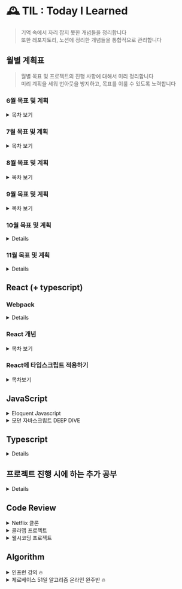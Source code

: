 # 🕰 TIL : Today I Learned

> 기억 속에서 자리 잡지 못한 개념들을 정리합니다 <br/>
> 또한 레포지토리, 노션에 정리한 개념들을 통합적으로 관리합니다

## 월별 계획표

> 월별 목표 및 프로젝트의 진행 사항에 대해서 미리 정리합니다 <br/>
> 미리 계획을 세워 번아웃을 방지하고, 목표를 이룰 수 있도록 노력합니다

### 6월 목표 및 계획

<details>
<summary>목차 보기</summary>

<p>React</p>

- [x] 타입스크립트 리덕스 사가 적용 로직 정리
- [x] 리액트 개념 TIL에 정리

<p>Netflix clone project</p>

- [x] netflix 클론 프로젝트 부족한 부분 정리하기
- [x] netflix 클론 프로젝트 타입스크립트 환경에서 리덕스 사가 적용하기
- [x] netflix 클론 프로젝트 배포하기 (netflify)

<p>colamap project</p>

- [x] colamap 프로젝트 커스텀 오버레이 구현 (더미 데이터를 통해 배열 형식으로 받아온 배열을 렌더링하기) > 마커 이미지로 표현
- [x] colamap 프로젝트 백엔드 서버와 연결
- [x] colamap 프로젝트 가게별 세부 페이지 구현
</details>

### 7월 목표 및 계획

<details>
<summary>목차 보기</summary>

### JavaScript

- [x] 모던 자바스크립트 Deep Dive 1회독 및 정리(개강 전 까지) [진행중]

### Algorithm

~~바닐라 JS를 사용하여 알고리즘 공부 시작 (개강 전 까지 1회독)~~

<b>자바스크립트 개념 및 프로젝트 배포를 위해 잠시 중단</b>

### colamap project

~~팀원간 피드백 및 1차 배포 (7월까지)~~

<b>작업 중이나 8월 중순까지 되어야 끝날 것 같음</b>

</details>

### 8월 목표 및 계획

<details>
<summary>목차 보기</summary>

### JavaScript

- [x] 모던 자바스크립트 Deep Dive 1회독 및 정리

### colamap project

- [x] 콜라맵 프로젝트 작업 마무리 및 배포 [배포는 하지 않게됨..]

### 빗썸 테크아카데미

~~지원 결과 08.09일 발표로 후에 계획 변동 예정~~

<details>
<summary>결과 보기</summary>

### 🔥합격

<img width="400" src="./images/1.PNG" alt="🔥합격"/>

<br/>

<p>빠르게 자바스크립트 1회독을 9월 중순까지 마치고 알고리즘을 병행하여 취업 준비를 하는 방향으로 설정 🥲 </p>

</details>

</details>

### 9월 목표 및 계획

<details>
<summary>목차 보기</summary>

### JavaScript

- [x] 모던 자바스크립트 Deep Dive 1회독 및 정리 (9월 둘째주 마무리)
- [x] velog 정리 추가

### Algorithm

- [x] 기존 알고리즘 강의 복습 및 재시작!

### wellseecoding

- [x] 새로운 프로젝트 팀 작업 중 10월 배포 예상 (마크업 단계에서 vercel로 선 배포 완료)

### 당근마켓 MVP 인턴십

<details>
<summary>결과보기</summary>

### 🔥합격

<img width="400" src="./images/2.jpg" alt="🔥합격"/>

<br/>
<br/>

내 나름대로는 질문에 답을 잘했다고 생각했지만, 멘토님의 질문에 대한 나의 대답에 경험적인 부분과 기술적인 부분이 모두 부족한 것으로 보인다.

더 많은 경험을 하는 것도 좋지만, 취준인 만큼 기존의 지식들도 잊지 않고 복습하는 방향으로 결정

자바스크립트 deep dive 1회독을 완료했으므로, 이를 바탕으로 velog 정리 및 알고리즘 공부 시작!

velog에 deep dive에 대한 정리와 알고리즘 강의 1회독이 완료되는 대로 복습 및 본격 취준 start 🔥

</details>

</details>

### 10월 목표 및 계획

<details>

<br/>

### 면접 스터디

- [x] 모던 자바스크립트 deep dive 정리본을 포함한 내용을 바탕으로 면접 스터디 준비 (HTML/CSS/JS/CS/React 관련 면접 예상 질문 정리하기 )
- [x] 바닐라 자바스크립트 관련 책(?) 또는 관련 강의 찾아볼 것

### Algorithm

~~기존 알고리즘 강의 10월 중으로 1회독 마무리~~

기본적으로 자료구조에 대한 이해 없이, 문제만 풀다보니 하루 이틀만 지나도 어떤 방식으로 접근하는 지 잊게 되는 것 같았다.

'삽입 정렬', '버블 정렬', '선택 정렬' 을 정말 왜 써야 하는지 이걸 왜 공부해야 하는 지 라는 생각이 자꾸 들어서 너무 하게 싫었다.

따라서 조금 더 근본적으로 자료구조에 대해서 공부하고 강제성을 부여하고자 제로베이스의 '51일 알고리즘'를 등록했다.

이걸로 알고리즘은 '끝' 이라고 할 수는 없겠지만, 모던 자바스크립트 deep dive처럼 자료구조에 대한 이해를 가지고 시작해야겠다는 마음이 들었다.

- [x] [제로베이스 51일 알고리즘 완주반](https://zero-base.co.kr/category_dev_camp/cat_challenge) 등록 (10/12일 시작)

### wellseecoding

- [x] wellseecoding 서비스 배포!

</details>

### 11월 목표 및 계획

<details>

<br/>

### Algorithm

'51일 알고리즘' 강의를 들은지 한달이라는 시간이 지났다. 커리큘럼의 처음에는 5일정도 수업을 하고 주말에는 이를 복기하는 식으로 진행되었는데,

근 3주는 7일 내내 수업과 문제풀이를 반복했다. 사실 누군가, 다른 학생들이 1년에 걸쳐 배우는 자료구조와 알고리즘 등의 과목을 51일만에 모두 습득하려는

마인드부터가 잘못된 것 일수도 있다. 모든 것은 내가 선택했기 때문이다. 전부 따라와서 100% 이해했다고 하면 거짓말이지만, 그래도 자료구조와 알고리즘에

전반적인 내용에 대해 1차적인 마무리가 되어가는 시점이다. 과제로 프로그래머스나 리트코드에서 문제가 자주 출제되어 조금씩 더 공부하고 있지만 아무래도

커리큘럼이 끝나는대로 복기식으로 추가 공부가 필요해 보인다. 재밌다고 하면 거짓말이지만 남들이 힘들게 얻는 지식을 쉽게 얻으면 안된다는 생각이 들었다.

### wellseecoding

웰시 코딩 또한 11월 14일부로 1차적인 마무리가 될 예정이다. 정말 탈이 많았다. 마음이 맞는 사람들과 끝까지 노력을 부어 결과물을 만들 수 있다는 것이

뜻깊은 프로젝트였다. 백엔드 개발자이신 일섭님도 마찬가지라고 하셨지만, 하다보면 이렇게 짜면 안 될 것 같은 코드들이 있으나, 일정에 맞추기 위해 덮어씌운

경향이 없지 않아 있다.

- 리듀서를 적용할 때 도저히 동작하지 않아 타입을 any로 줘버린 경우

- Next.js라는 프레임워크를 쓰지만 SEO를 위해 최적의 기능인 SSR로 구현하지 못했다.

어떻게 보면 타입스크립트를 지원하고 핫 리로딩, 페이지 기반의 라우팅 정도를 사용한 것 같다. 개인적인 생각으로 모든 어플리케이션 및 서비스가 SEO를 준수하여

동작할 필요는 없다고 생각한다. (우리 서비스의 경우에는 검색 엔진 최적화가 필요하지만,,,) Next.js를 쓰면서 로컬 스토리지와 같은 웹 API가 제공하는 기능을

쓰기 위해서는 그만큼 방어 코드들이 많이 필요했다. 이런 문제들을 효과적으로 핸들링하지 못하고 진행한 것 같다. 최근 검색어를 구현한다던지, 2차원 배열을 렌더링

한다던지, 알림을 구현하기 위해 우리가 설계한 3가지 상황에 맞춰 조건부 렌더링을 제공하는 경험은 정말 백엔드의 능력이 없었으면 불가능했던 것들이 많다.

좋은 사람과 함께 하면 효율도 재미도 배가 된다는 것을 느낀 것 같다.

### 향후 계획

앞으로는 어떻게 해야 할 지 잘 모르겠다.

① 온라인 스타트업 채용 박람회 ② 넥스터즈 ③ 카카오 브레인 ④ 원티드 총 4가지 경우의 수를 염두하고 지원서를 작성했다.

계속해서 알고리즘을 풀고 있고, 주변인들이 조금씩 취준 단계를 거치면서 나 또한 가볍지 않은 마음으로 취업이라는 문을 두드리고 있다.

너무 모든 수를 생각하는 것보다는 주어진 상황 환경에 맞춰 진행할 11월이 될 것이다.

</details>

## React (+ typescript)

### Webpack

<details>

[웹팩](https://github.com/junh0328/CAPATIN_WEBPACK)

</details>

### React 개념

<details>
<summary>목차 보기</summary>

- <a href="https://github.com/junh0328/TIL/tree/master/React#Chapter-1-%EB%A6%AC%EC%95%A1%ED%8A%B8-%EC%8B%9C%EC%9E%91">Chapter 1, 리액트 시작</a>
- <a href="https://github.com/junh0328/TIL/tree/master/React#Chapter-2-JSX">Chapter 2, JSX</a>
- <a href="https://github.com/junh0328/TIL/tree/master/React#Chapter-3-%EC%BB%B4%ED%8F%AC%EB%84%8C%ED%8A%B8">Chapter 3, 컴포넌트</a>
- <a href="https://github.com/junh0328/TIL/tree/master/React#Chapter4-Event-Handling">Chapter 4, Event Handling</a>
- <a href="https://github.com/junh0328/TIL/blob/master/React/readme.md#Chapter-5-ref-DOM%EC%97%90-%EC%9D%B4%EB%A6%84-%EB%8B%AC%EA%B8%B0">Chapter 5, ref DOM에 이름 달기</a>
- <a href="https://github.com/junh0328/TIL/blob/master/React/readme.md#Chapter-6-%EC%BB%B4%ED%8F%AC%EB%84%8C%ED%8A%B8-%EB%B0%98%EB%B3%B5">Chapter 6, 컴포넌트 반복</a>
- <a href="https://github.com/junh0328/TIL/blob/master/React/readme.md#Chapter-7-%EC%BB%B4%ED%8F%AC%EB%84%8C%ED%8A%B8%EC%9D%98-%EB%9D%BC%EC%9D%B4%ED%94%84%EC%82%AC%EC%9D%B4%ED%81%B4-%EB%A9%94%EC%84%9C%EB%93%9C">Chapter 7, 컴포넌트의 라이프사이클 메서드</a>
- <a href="https://github.com/junh0328/TIL/tree/master/React#Chapter-8-Hooks">Chapter 8, Hooks</a>
- <a href="https://github.com/junh0328/TIL/tree/master/React#Chapter-9-%EC%BB%B4%ED%8F%AC%EB%84%8C%ED%8A%B8-%EC%8A%A4%ED%83%80%EC%9D%BC%EB%A7%81">Chapter 9, 컴포넌트 스타일링</a>
- <a href="https://github.com/junh0328/TIL/tree/master/React#Chapter-13-%EB%A6%AC%EC%95%A1%ED%8A%B8-%EB%9D%BC%EC%9A%B0%ED%84%B0%EB%A1%9C-SPA-%EA%B0%9C%EB%B0%9C%ED%95%98%EA%B8%B0">Chapter 13, 리액트 라우터로 SPA 개발하기</a>
- <a href="https://github.com/junh0328/TIL/tree/master/React#Chapter-14-%EC%99%B8%EB%B6%80-API%EB%A5%BC-%EC%97%B0%EB%8F%99%ED%95%98%EC%97%AC-%EB%89%B4%EC%8A%A4-%EB%B7%B0%EC%96%B4-%EB%A7%8C%EB%93%A4%EA%B8%B0">Chapter 14, 외부 API를 연동하여 뉴스 뷰어 만들기</a>
- <a href="https://github.com/junh0328/TIL/tree/master/React#Chapter-16-%EB%A6%AC%EB%8D%95%EC%8A%A4-%EB%9D%BC%EC%9D%B4%EB%B8%8C%EB%9F%AC%EB%A6%AC-%EC%9D%B4%ED%95%B4%ED%95%98%EA%B8%B0">Chapter 16, 리덕스 라이브러리 이해하기</a>
- <a href="https://github.com/junh0328/TIL/tree/master/React#Chapter-17-%EB%A6%AC%EB%8D%95%EC%8A%A4%EB%A5%BC-%EC%82%AC%EC%9A%A9%ED%95%9C-%EB%A6%AC%EC%95%A1%ED%8A%B8-%EC%83%81%ED%83%9C-%EA%B4%80%EB%A6%AC-%EC%95%A0%ED%94%8C%EB%A6%AC%EC%BC%80%EC%9D%B4%EC%85%98">Chapter 17, 리덕스를 사용한 리액트 상태 관리 애플리케이션</a>
- <a href="https://github.com/junh0328/TIL/tree/master/React#Chapter-18-%EB%A6%AC%EB%8D%95%EC%8A%A4-%EB%AF%B8%EB%93%A4%EC%9B%A8%EC%96%B4%EB%A5%BC-%ED%86%B5%ED%95%9C-%EB%B9%84%EB%8F%99%EA%B8%B0-%EC%9E%91%EC%97%85-%EA%B4%80%EB%A6%AC">Chapter 18, 리덕스 미들웨어를 통한 비동기 작업 관리</a>
- <a href="https://github.com/junh0328/TIL/tree/master/React#Chapter-19-%EC%BD%94%EB%93%9C-%EC%8A%A4%ED%94%8C%EB%A6%AC%ED%8C%85">Chapter 19, 코드 스플리팅</a>
- <a href="https://github.com/junh0328/TIL/tree/master/React#Chapter-20-%EC%84%9C%EB%B2%84-%EC%82%AC%EC%9D%B4%EB%93%9C-%EB%A0%8C%EB%8D%94%EB%A7%81">Chpater 20, 서버 사이드 렌더링</a>

</details>

### React에 타입스크립트 적용하기

<details>
<summary>목차보기</summary>

- <a href="https://github.com/junh0328/learning_typescript/blob/master/ReactByTS/readme.md#-todolist">todolist에 타입스크립트 환경 적용하기</a>
- <a href="https://github.com/junh0328/learning_typescript/blob/master/ReactByTS/readme.md#-todo-redux">todolist에 타입스크립트 리덕스 적용하기</a>
- <a href="https://github.com/junh0328/learning_typescript/blob/master/ReactByTS/readme.md#-redux-thunk">타입스크립트 환경에서 thunk 미들웨어 사용하기</a>
- <a href="https://github.com/junh0328/learning_typescript/blob/master/ReactByTS/readme.md#-redux-saga">리덕스-사가 보일러플레이트 만들어보기</a>
- <a href="https://github.com/junh0328/learning_typescript/blob/master/ReactByTS/readme.md#-social-login">소셜 로그인 구현하기</a>

</details>

## JavaScript

<details>

<summary>Eloquent Javascript</summary>

- <a href="https://github.com/junh0328/upgrade_javascript/tree/master/BASIC#Chapter-1-%EC%9E%90%EB%B0%94%EC%8A%A4%ED%81%AC%EB%A6%BD%ED%8A%B8%EB%9E%80">Chapter 1, 자바스크립트란</a>
- <a href="https://github.com/junh0328/upgrade_javascript/tree/master/BASIC#Chapter-2-%ED%94%84%EB%A1%9C%EA%B7%B8%EB%9E%A8-%EA%B5%AC%EC%A1%B0">Chapter 2, 프로그램 구조</a>
- <a href="https://github.com/junh0328/upgrade_javascript/tree/master/BASIC#Chapter-3-%ED%95%A8%EC%88%98">Chapter 3, 함수</a>
- <a href="https://github.com/junh0328/upgrade_javascript/tree/master/BASIC#Chapter-4-%EA%B0%9D%EC%B2%B4%EC%99%80-%EB%B0%B0%EC%97%B4-%EC%9E%90%EB%A3%8C-%EA%B5%AC%EC%A1%B0">Chapter 4, 객체와 배열 자료 구조</a>
- <a href="https://github.com/junh0328/upgrade_javascript/tree/master/BASIC#Chapter-6-%EA%B0%9D%EC%B2%B4%EC%9D%98-%EC%9D%B4%EC%A4%91-%EC%83%9D%ED%99%9C">Chapter 6, 객체의 이중 생활</a>
- <a href="https://github.com/junh0328/upgrade_javascript/tree/master/BASIC#Chapter-8-%EB%B2%84%EA%B7%B8%EC%99%80-%EC%98%A4%EB%A5%98">Chapter 8, 버그와 오류</a>
- <a href="https://github.com/junh0328/upgrade_javascript/tree/master/BASIC#Chapter-10-%EB%AA%A8%EB%93%88">Chapter 10, 모듈</a>
- <a href="https://github.com/junh0328/upgrade_javascript/tree/master/BASIC#Chapter-11-%EB%B9%84%EB%8F%99%EA%B8%B0-%ED%94%84%EB%A1%9C%EA%B7%B8%EB%9E%98%EB%B0%8D">Chapter 11, 비동기 프로그래밍</a>
- <a href="https://github.com/junh0328/upgrade_javascript/tree/master/BASIC#Chapter-13-%EC%9E%90%EB%B0%94%EC%8A%A4%ED%81%AC%EB%A6%BD%ED%8A%B8%EC%99%80-%EB%B8%8C%EB%9D%BC%EC%9A%B0%EC%A0%80">Chapter 13, 자바스크립트와 브라우저</a>

</details>

<details>

<summary>모던 자바스크립트 DEEP DIVE</summary>

- <a href="https://github.com/junh0328/upgrade_javascript/tree/master/DEEPDIVE#1%EC%9E%A5-%ED%94%84%EB%A1%9C%EA%B7%B8%EB%9E%98%EB%B0%8D">프로그래밍</a>
- <a href="https://github.com/junh0328/upgrade_javascript/tree/master/DEEPDIVE#2%EC%9E%A5-%EC%9E%90%EB%B0%94%EC%8A%A4%ED%81%AC%EB%A6%BD%ED%8A%B8%EB%9E%80">자바스크립트란?</a>
- <a href="https://github.com/junh0328/upgrade_javascript/tree/master/DEEPDIVE#3%EC%9E%A5-%EC%9E%90%EB%B0%94%EC%8A%A4%ED%81%AC%EB%A6%BD%ED%8A%B8-%EA%B0%9C%EB%B0%9C-%ED%99%98%EA%B2%BD%EA%B3%BC-%EC%8B%A4%ED%96%89-%EB%B0%A9%EB%B2%95">자바스크립트 개발 환경과 실행 방법</a>
- <a href="https://github.com/junh0328/upgrade_javascript/tree/master/DEEPDIVE#4%EC%9E%A5-%EB%B3%80%EC%88%98">변수</a>
- <a href="https://github.com/junh0328/upgrade_javascript/tree/master/DEEPDIVE#5%EC%9E%A5-%ED%91%9C%ED%98%84%EC%8B%9D%EA%B3%BC-%EB%AC%B8">표현식과 문</a>
- <a href="https://github.com/junh0328/upgrade_javascript/tree/master/DEEPDIVE#6%EC%9E%A5-%EB%8D%B0%EC%9D%B4%ED%84%B0-%ED%83%80%EC%9E%85">데이터 타입</a>
- <a href="https://github.com/junh0328/upgrade_javascript/tree/master/DEEPDIVE#8%EC%9E%A5-%EC%A0%9C%EC%96%B4%EB%AC%B8">제어문</a>
- <a href="https://github.com/junh0328/upgrade_javascript/tree/master/DEEPDIVE#9%EC%9E%A5-%ED%83%80%EC%9E%85%EB%B3%80%ED%99%98%EA%B3%BC-%EB%8B%A8%EC%B6%95-%ED%8F%89%EA%B0%80">타입변환과 단축 평가</a>
- <a href="https://github.com/junh0328/upgrade_javascript/tree/master/DEEPDIVE#10%EC%9E%A5-%EA%B0%9D%EC%B2%B4-%EB%A6%AC%ED%84%B0%EB%9F%B4">객체 리터럴</a>
- <a href="https://github.com/junh0328/upgrade_javascript/tree/master/DEEPDIVE#11%EC%9E%A5-%EC%9B%90%EC%8B%9C-%EA%B0%92%EA%B3%BC-%EA%B0%9D%EC%B2%B4-%EB%B9%84%EA%B5%90">원시 값과 객체 비교</a>
- <a href="https://github.com/junh0328/upgrade_javascript/tree/master/DEEPDIVE#12%EC%9E%A5-%ED%95%A8%EC%88%98">함수</a>
- <a href="https://github.com/junh0328/upgrade_javascript/tree/master/DEEPDIVE#13%EC%9E%A5-%EC%8A%A4%EC%BD%94%ED%94%84">스코프</a>
- <a href="https://github.com/junh0328/upgrade_javascript/tree/master/DEEPDIVE#14%EC%9E%A5-%EC%A0%84%EC%97%AD-%EB%B3%80%EC%88%98%EC%9D%98-%EB%AC%B8%EC%A0%9C%EC%A0%90">전역 변수의 문제점</a>
- <a href="https://github.com/junh0328/upgrade_javascript/tree/master/DEEPDIVE#15%EC%9E%A5-let,-const-%ED%82%A4%EC%9B%8C%EB%93%9C%EC%99%80-%EB%B8%94%EB%A1%9D-%EB%A0%88%EB%B2%A8-%EC%8A%A4%EC%BD%94%ED%94%84">let, const 키워드와 블록 레벨 스코프</a>
- <a href="https://github.com/junh0328/upgrade_javascript/blob/master/DEEPDIVE/readme2.md#17%EC%9E%A5-%EC%83%9D%EC%84%B1%EC%9E%90-%ED%95%A8%EC%88%98%EC%97%90-%EC%9D%98%ED%95%9C-%EA%B0%9D%EC%B2%B4-%EC%83%9D%EC%84%B1">생성자 함수에 의한 객체 생성</a>
- <a href="https://github.com/junh0328/upgrade_javascript/blob/master/DEEPDIVE/readme2.md#18%EC%9E%A5-%ED%95%A8%EC%88%98%EC%99%80-%EC%9D%BC%EA%B8%89-%EA%B0%9D%EC%B2%B4">함수와 일급 객체</a>
- <a href="https://github.com/junh0328/upgrade_javascript/blob/master/DEEPDIVE/readme2.md#19%EC%9E%A5-%ED%94%84%EB%A1%9C%ED%86%A0%ED%83%80%EC%9E%85">프로토타입</a>
- <a href="https://github.com/junh0328/upgrade_javascript/blob/master/DEEPDIVE/readme2.md#20%EC%9E%A5-strict-mode">strict mode</a>
- <a href="https://github.com/junh0328/upgrade_javascript/blob/master/DEEPDIVE/readme2.md#21%EC%9E%A5-%EB%B9%8C%ED%8A%B8%EC%9D%B8-%EA%B0%9D%EC%B2%B4">빌트인 객체</a>
- <a href="https://github.com/junh0328/upgrade_javascript/blob/master/DEEPDIVE/readme2.md#22%EC%9E%A5-this">this</a>
- <a href="https://github.com/junh0328/upgrade_javascript/blob/master/DEEPDIVE/readme2.md#23%EC%9E%A5-%EC%8B%A4%ED%96%89-%EC%BB%A8%ED%85%8D%EC%8A%A4%ED%8A%B8">실행 컨텍스트</a>
- <a href="https://github.com/junh0328/upgrade_javascript/blob/master/DEEPDIVE/readme3.md#24%EC%9E%A5-%ED%81%B4%EB%A1%9C%EC%A0%80">클로저</a>
- <a href="https://github.com/junh0328/upgrade_javascript/blob/master/DEEPDIVE/readme3.md#25%EC%9E%A5-%ED%81%B4%EB%9E%98%EC%8A%A4">클래스</a>
- <a href="https://github.com/junh0328/upgrade_javascript/blob/master/DEEPDIVE/readme3.md#26%EC%9E%A5-ES6-%ED%95%A8%EC%88%98%EC%9D%98-%EC%B6%94%EA%B0%80-%EA%B8%B0%EB%8A%A5">ES6 함수의 추가 기능</a>
- <a href="https://github.com/junh0328/upgrade_javascript/blob/master/DEEPDIVE/readme4.md#27%EC%9E%A5-%EB%B0%B0%EC%97%B4">배열</a>
- <a href="https://github.com/junh0328/upgrade_javascript/blob/master/DEEPDIVE/readme4.md#28%EC%9E%A5-Number">Number</a>
- <a href="https://github.com/junh0328/upgrade_javascript/blob/master/DEEPDIVE/readme4.md#29%EC%9E%A5-Math">Math</a>
- <a href="https://github.com/junh0328/upgrade_javascript/blob/master/DEEPDIVE/readme4.md#30%EC%9E%A5-Date">Date</a>
- <a href="https://github.com/junh0328/upgrade_javascript/blob/master/DEEPDIVE/readme4.md#31%EC%9E%A5-RegExp">RegExp</a>
- <a href="https://github.com/junh0328/upgrade_javascript/blob/master/DEEPDIVE/readme4.md#32%EC%9E%A5-String">String</a>
- <a href="https://github.com/junh0328/upgrade_javascript/blob/master/DEEPDIVE/readme5.md#33%EC%9E%A5-Symbol">Symbol</a>
- <a href="https://github.com/junh0328/upgrade_javascript/blob/master/DEEPDIVE/readme5.md#34%EC%9E%A5-%EC%9D%B4%ED%84%B0%EB%9F%AC%EB%B8%94">이터러블</a>
- <a href="https://github.com/junh0328/upgrade_javascript/blob/master/DEEPDIVE/readme5.md#35%EC%9E%A5-%EC%8A%A4%ED%94%84%EB%A0%88%EB%93%9C-%EB%AC%B8%EB%B2%95">스프레드(...) 문법</a>
- <a href="https://github.com/junh0328/upgrade_javascript/blob/master/DEEPDIVE/readme5.md#36%EC%9E%A5-%EB%94%94%EC%8A%A4%ED%8A%B8%EB%9F%AD%EC%B2%98%EB%A7%81-%ED%95%A0%EB%8B%B9">디스트럭처링 할당(구조 분해 할당)</a>
- <a href="https://github.com/junh0328/upgrade_javascript/blob/master/DEEPDIVE/readme6.md#38%EC%9E%A5-%EB%B8%8C%EB%9D%BC%EC%9A%B0%EC%A0%80-%EB%A0%8C%EB%8D%94%EB%A7%81-%EA%B3%BC%EC%A0%95">브라우저 렌더링 과정</a>
- <a href="https://github.com/junh0328/upgrade_javascript/blob/master/DEEPDIVE/readme6.md#39%EC%9E%A5-DOM">DOM</a>
- <a href="https://github.com/junh0328/upgrade_javascript/blob/master/DEEPDIVE/readme6.md#40%EC%9E%A5-%EC%9D%B4%EB%B2%A4%ED%8A%B8">이벤트</a>
- <a href="https://github.com/junh0328/upgrade_javascript/blob/master/DEEPDIVE/readme7.md#41%EC%9E%A5-%ED%83%80%EC%9D%B4%EB%A8%B8">타이머</a>
- <a href="https://github.com/junh0328/upgrade_javascript/blob/master/DEEPDIVE/readme7.md#42%EC%9E%A5-%EB%B9%84%EB%8F%99%EA%B8%B0-%ED%94%84%EB%A1%9C%EA%B7%B8%EB%9E%98%EB%B0%8D">비동기 프로그래밍</a>
- <a href="https://github.com/junh0328/upgrade_javascript/blob/master/DEEPDIVE/readme7.md#43%EC%9E%A5-Ajax">Ajax</a>
- <a href="https://github.com/junh0328/upgrade_javascript/blob/master/DEEPDIVE/readme7.md#44%EC%9E%A5-REST-API">REST API</a>
- <a href="https://github.com/junh0328/upgrade_javascript/blob/master/DEEPDIVE/readme7.md#45%EC%9E%A5-%ED%94%84%EB%A1%9C%EB%AF%B8%EC%8A%A4">Promise</a>
- <a href="https://github.com/junh0328/upgrade_javascript/blob/master/DEEPDIVE/readme7.md#46%EC%9E%A5-%EC%A0%9C%EB%84%88%EB%A0%88%EC%9D%B4%ED%84%B0%EC%99%80-async/await">제너레이터와 async/await</a>
- <a href="https://github.com/junh0328/upgrade_javascript/blob/master/DEEPDIVE/readme8.md#47%EC%9E%A5-%EC%97%90%EB%9F%AC%EC%B2%98%EB%A6%AC">에러처리</a>
- <a href="https://github.com/junh0328/upgrade_javascript/blob/master/DEEPDIVE/readme8.md#48%EC%9E%A5-%EB%AA%A8%EB%93%88">모듈</a>

</details>

## Typescript

<details>

- <a href="https://github.com/junh0328/learning_typescript#-%ED%8A%B9%EC%A7%95">타입스크립트 특징</a>
- <a href="https://github.com/junh0328/learning_typescript#-%EC%82%AC%EC%9A%A9%EB%B2%95">사용법</a>
- <a href="https://github.com/junh0328/learning_typescript#-%ED%83%80%EC%9E%85-%EC%B6%94%EB%A1%A0">타입 추론</a>
- <a href="https://github.com/junh0328/learning_typescript#-%ED%83%80%EC%9E%85-%EB%AA%85%EC%8B%9C">타입 명시</a>
- <a href="https://github.com/junh0328/learning_typescript#-%EC%9D%B8%ED%84%B0%ED%8E%98%EC%9D%B4%EC%8A%A4%EB%A1%9C-%EA%B0%9D%EC%B2%B4-%EA%B5%AC%EC%A1%B0-%EC%A0%95%EC%9D%98%ED%95%98%EA%B8%B0">인터페이스로 객체 구조 정의하기</a>
- <a href="https://github.com/junh0328/learning_typescript#-%EC%97%B4%EA%B1%B0%ED%98%95%EA%B3%BC-%EB%A6%AC%ED%84%B0%EB%9F%B4-%ED%83%80%EC%9E%85">열거형과 리터럴 타입</a>
- <a href="https://github.com/junh0328/learning_typescript#-Any-Union-Type-Type-Aliases-Type-Guards">Any, Union Type, Type Aliases, Type Guards</a>
- <a href="https://github.com/junh0328/learning_typescript#-%ED%95%A8%EC%88%98-%ED%83%80%EC%9D%B4%ED%95%91-%EC%84%A0%ED%83%9D%EC%A0%81-%EB%A7%A4%EA%B0%9C-%EB%B3%80%EC%88%98%EC%99%80-%EA%B8%B0%EB%B3%B8-%EB%A7%A4%EA%B0%9C-%EB%B3%80%EC%88%98">함수 타이핑 선택적 매개 변수와 기본 매개 변수</a>
- <a href="https://github.com/junh0328/learning_typescript#-%EA%B0%9D%EC%B2%B4-%EC%A7%80%ED%96%A5-%ED%94%84%EB%A1%9C%EA%B7%B8%EB%9E%98%EB%B0%8D-%ED%81%B4%EB%9E%98%EC%8A%A4%EC%99%80-%EC%98%A4%EB%B8%8C%EC%A0%9D%ED%8A%B8-%EA%B4%80%EA%B3%84-%ED%8C%8C%ED%97%A4%EC%B9%98%EA%B8%B0">객체 지향 프로그래밍 클래스와 오브젝트 관계 파헤치기</a>

</details>

## 프로젝트 진행 시에 하는 추가 공부

<details>

- <a href="https://github.com/junh0328/TIL/tree/master/Chore#%EC%B2%AB-%EB%B2%88%EC%A7%B8-usestate%EB%A1%9C-%EB%A7%89%EB%8C%80-%EA%B7%B8%EB%9E%98%ED%94%84-%EB%B9%84%EC%9C%A8-%EA%B4%80%EB%A6%AC%ED%95%98%EA%B8%B0">useState로 막대 그래프 비율 관리하기</a>
- <a href="https://github.com/junh0328/TIL/tree/master/Chore#%EB%91%90-%EB%B2%88%EC%A7%B8-%EC%9E%8A%EC%A7%80-%EB%A7%90%EC%9E%90,-useCallback-%EC%83%81%ED%99%A9-%EC%86%8C%EA%B0%9C">useCallback 상황 소개</a>
- <a href="https://github.com/junh0328/TIL/tree/master/Chore#%EC%84%B8-%EB%B2%88%EC%A7%B8-es6-property-shorthand%EB%A5%BC-%EC%82%AC%EC%9A%A9%ED%95%98%EA%B8%B0">ES6 property shorthand를 사용하기</a>
- <a href="https://github.com/junh0328/TIL/tree/master/Chore#%EB%84%A4-%EB%B2%88%EC%A7%B8-%EC%BF%A0%ED%82%A4%EC%99%80-%EC%84%B8%EC%85%98">쿠키와 세션</a>
- <a href="https://github.com/junh0328/TIL/tree/master/Chore#%EB%8B%A4%EC%84%AF-%EB%B2%88%EC%A7%B8-react-cookie">react-cookie</a>

</details>

## Code Review

<details>
<summary>Netflix 클론</summary>

[프로젝트 소개 보기](https://github.com/junh0328/movie)

<b>21.04.25 ~ 21.06.13</b>

- <a href="https://github.com/Team-Okky/movie/pull/2">1.영화 API 임시 적용</a>
- <a href="https://github.com/Team-Okky/movie/pull/4">2.넷플릭스 초기 UI 작업</a>
- <a href="https://github.com/Team-Okky/movie/pull/8">3.넷플릭스 헤더 이벤트 추가</a>
- <a href="https://github.com/Team-Okky/movie/pull/15">4.검색 API 구현</a>
- <a href="https://github.com/Team-Okky/movie/pull/21">5.모달 적용 및 마무리</a>

</details>

<details>
<summary>콜라맵 프로젝트</summary>

[프로젝트 소개 보기](https://github.com/Doong-Ji/cola-map)

<b>21.05.17 - 21.08.19</b>

- <a href="https://github.com/Doong-Ji/cola-map/pull/4">1.개발 환경 세팅하기</a>
- <a href="https://github.com/Doong-Ji/cola-map/pull/9">2.검색 결과 리스트로 가져오기</a>
- <a href="https://github.com/Doong-Ji/cola-map/pull/13">3.메인 슬라이더 기능 구현</a>
- <a href="https://github.com/Doong-Ji/cola-map/pull/17">4.더미 데이터를 통해 지도 마커 표시</a>
- <a href="https://github.com/Doong-Ji/cola-map/pull/24">5.제보를 위한 세부 페이지 구성</a>
- <a href="https://github.com/Doong-Ji/cola-map/pull/33">6.개인 페이지 세부 스타일링 및 반응형 작업</a>
- <a href="https://github.com/Doong-Ji/cola-map/pull/36">7.카테고리 선택 및 데이터 서버로 전달</a>
- <a href="https://github.com/Doong-Ji/cola-map/pull/42">8.소셜 로그인 구현(프론트 단 작업)</a>
- <a href="https://github.com/Doong-Ji/cola-map/pull/51">9.소셜 로그인 백엔드와 연동작업</a>
- <a href="https://github.com/Doong-Ji/cola-map/pull/64">10.백엔드와 REST API 데이터 소통 1</a>
- <a href="https://github.com/Doong-Ji/cola-map/pull/79">11.백엔드와 REST API 데이터 소통 (제보 수정하기, 삭제하기)</a>
- <a href="https://github.com/Doong-Ji/cola-map/pull/83">12.카테고리 페이지 작업 및 리팩토링 마무리</a>
</details>

<details>
<summary>웰시코딩 프로젝트</summary>

[프로젝트 소개 보기](https://github.com/MIC-TEAM/wellseecoding-front)

<b>21.08 ~ 진행중</b>

- <a href="https://github.com/MIC-TEAM/wellseecoding-front/pull/4">1. next 프레임워크에서 타입스크립트 기반의 리덕스 사가 보일러 플레이트 작성하기</a>
- <a href="https://github.com/MIC-TEAM/wellseecoding-front/pull/10">2. 스터디 게시글 마크업 작업</a>
- <a href="https://github.com/MIC-TEAM/wellseecoding-front/pull/15">3. 함께해요 글쓰기 작업 (POST)</a>
- <a href="https://github.com/MIC-TEAM/wellseecoding-front/pull/17">4. 홈/함께해요 페이지 다이나믹 라우팅 작업 (GET)</a>
- <a href="https://github.com/MIC-TEAM/wellseecoding-front/pull/19">5. 변경사항 수정 및 함께해요 페이지 서버 데이터 적용 (GET/POST) </a>
- <a href="https://github.com/MIC-TEAM/wellseecoding-front/pull/23">6. JWT 복호화/글 수정 및 삭제/단일 포스트 불러오기 (GET/UPDATE/DELETE)</a>
- <a href="https://github.com/MIC-TEAM/wellseecoding-front/pull/27">7. 검색하기 및 검색 데이터 LocalStorage에 저장 / 랜덤 포스트 불러오기 기능 추가</a>
- <a href="https://github.com/MIC-TEAM/wellseecoding-front/pull/29">8. 검색하기 관련 백엔드 API와 연동 (GET)</a>
- <a href="https://github.com/MIC-TEAM/wellseecoding-front/pull/31">9. 댓글 관련 CRUD 작업 (GET/POST/UPDATE/DELETE)</a>
- <a href="https://github.com/MIC-TEAM/wellseecoding-front/pull/33">10. 메인 페이지 및 관련 로직 구현 (LIKE, UNLIKE, GET, POST, PUT)</a>
</details>

## Algorithm

<details>
<summary>인프런 강의 🔥</summary>

### 기본 문제 풀이

<details>
<summary>목차 보기</summary>

1. <a href="https://github.com/junh0328/TIL/tree/master/Algorithm%20/Section1#%EC%84%B8-%EC%88%98-%EC%A4%91-%EC%B5%9C%EC%86%9F%EA%B0%92">세 수 중 최솟값</a>
2. <a href="https://github.com/junh0328/TIL/tree/master/Algorithm%20/Section1#%EC%82%BC%EA%B0%81%ED%98%95-%ED%8C%90%EB%B3%84%ED%95%98%EA%B8%B0">삼각형 판별하기</a>
3. <a href="https://github.com/junh0328/TIL/tree/master/Algorithm%20/Section1#%EC%97%B0%ED%95%84-%EA%B0%9C%EC%88%98">연필개수</a>
4. <a href="https://github.com/junh0328/TIL/tree/master/Algorithm%20/Section1#1%EB%B6%80%ED%84%B0-n%EA%B9%8C%EC%A7%80-%ED%95%A9-%EC%B6%9C%EB%A0%A5%ED%95%98%EA%B8%B0">1부터 N까지의 합</a>
5. <a href="https://github.com/junh0328/TIL/tree/master/Algorithm%20/Section1#%EC%B5%9C%EC%86%9F%EA%B0%92-%EA%B5%AC%ED%95%98%EA%B8%B0">최솟값 구하기</a>
6. <a href="https://github.com/junh0328/TIL/tree/master/Algorithm%20/Section1#%ED%99%80%EC%88%98">홀수</a>
7. <a href="https://github.com/junh0328/TIL/tree/master/Algorithm%20/Section1#10%EB%B6%80%EC%A0%9C">10부제</a>
8. <a href="https://github.com/junh0328/TIL/tree/master/Algorithm%20/Section1#%EC%9D%BC%EA%B3%B1-%EB%82%9C%EC%9F%81%EC%9D%B4">📍일곱난쟁이</a>
9. <a href="https://github.com/junh0328/TIL/tree/master/Algorithm%20/Section1#a%EB%A5%BC-%EC%9C%BC%EB%A1%9C">A를 #으로</a>
10. <a href="https://github.com/junh0328/TIL/tree/master/Algorithm%20/Section1#%EB%AC%B8%EC%9E%90-%EC%B0%BE%EA%B8%B0">문자 찾기</a>
11. <a href="https://github.com/junh0328/TIL/tree/master/Algorithm%20/Section1#%EB%8C%80%EB%AC%B8%EC%9E%90-%EC%B0%BE%EA%B8%B0">대문자 찾기</a>
12. <a href="https://github.com/junh0328/TIL/tree/master/Algorithm%20/Section1#%EB%8C%80%EB%AC%B8%EC%9E%90%EB%A1%9C-%ED%86%B5%EC%9D%BC%ED%95%98%EA%B8%B0">대문자로 통일</a>
13. <a href="https://github.com/junh0328/TIL/tree/master/Algorithm%20/Section1#%EB%8C%80%EC%86%8C%EB%AC%B8%EC%9E%90-%EB%B3%80%ED%99%98">대소문자변환</a>
14. <a href="https://github.com/junh0328/TIL/tree/master/Algorithm%20/Section1#%EA%B0%80%EC%9E%A5-%EA%B8%B4-%EB%AC%B8%EC%9E%90%EC%97%B4">가장 긴 문자열</a>
15. <a href="https://github.com/junh0328/TIL/tree/master/Algorithm%20/Section1#%EA%B0%80%EC%9A%B4%EB%8D%B0-%EB%AC%B8%EC%9E%90-%EC%B6%9C%EB%A0%A5">가운데 문자 출력(substring, substr)</a>
16. <a href="https://github.com/junh0328/TIL/tree/master/Algorithm%20/Section1#%EC%A4%91%EB%B3%B5-%EB%AC%B8%EC%9E%90-%EC%A0%9C%EA%B1%B0">📍 중복 문자 제거(indexOf)</a>
17. <a href="https://github.com/junh0328/TIL/tree/master/Algorithm%20/Section1#%EC%A4%91%EB%B3%B5-%EB%8B%A8%EC%96%B4-%EC%A0%9C%EA%B1%B0">📍 중복 단어 제거</a>
</details>

### 1, 2차원 배열 탐색

<details>
<summary>목차 보기</summary>

1. <a href="https://github.com/junh0328/TIL/tree/master/Algorithm%20/Section2#%ED%81%B0-%EC%88%98-%EC%B6%9C%EB%A0%A5%ED%95%98%EA%B8%B0">큰 수 출력하기</a>
2. <a href="https://github.com/junh0328/TIL/tree/master/Algorithm%20/Section2#%EB%B3%B4%EC%9D%B4%EB%8A%94-%ED%95%99%EC%83%9D">보이는 학생</a>
3. <a href="https://github.com/junh0328/TIL/tree/master/Algorithm%20/Section2#%EA%B0%80%EC%9C%84-%EB%B0%94%EC%9C%84-%EB%B3%B4">가위바위보</a>
4. <a href="https://github.com/junh0328/TIL/tree/master/Algorithm%20/Section2#점수계산">점수 계산</a>
5. <a href="https://github.com/junh0328/TIL/tree/master/Algorithm%20/Section2#등수구하기">등수구하기📍</a>
6. <a href="https://github.com/junh0328/TIL/tree/master/Algorithm%20/Section2#격자판-최대합">격자판 최대합📍</a>
7. <a href="https://github.com/junh0328/TIL/tree/master/Algorithm%20/Section2#봉우리">봉우리📍</a>

</details>

### 문자열 탐색

<details>
<summary>목차 보기</summary>

1. <a href="https://github.com/junh0328/TIL/tree/master/Algorithm%20/Section3#%ED%9A%8C%EB%AC%B8-%EB%AC%B8%EC%9E%90%EC%97%B4">회문문자열</a>
2. <a href="https://github.com/junh0328/TIL/tree/master/Algorithm%20/Section3#%EC%9C%A0%ED%9A%A8%ED%95%9C-%ED%8C%B0%EB%A6%B0%EB%93%9C%EB%A1%AC">유효한 팰린드롬</a>
3. <a href="https://github.com/junh0328/TIL/tree/master/Algorithm%20/Section3#%EC%88%AB%EC%9E%90%EB%A7%8C-%EC%B6%94%EC%B6%9C">숫자만 추출</a>
4. <a href="https://github.com/junh0328/TIL/tree/master/Algorithm%20/Section3#%EA%B0%80%EC%9E%A5-%EC%A7%A7%EC%9D%80-%EB%AC%B8%EC%9E%90%EC%97%B4">📍가장 짧은 문자거리</a>
5. <a href="https://github.com/junh0328/TIL/tree/master/Algorithm%20/Section3#%EB%AC%B8%EC%9E%90%EC%97%B4-%EC%95%95%EC%B6%95">문자열 압축</a>

</details>

### 완전탐색(블루투포스)

<details>
<summary>목차 보기</summary>

1. <a href="https://github.com/junh0328/TIL/issues/6">자리수의 합</a>
2. <a href="https://github.com/junh0328/TIL/issues/6">뒤집은 소수</a>
3. <a href="https://github.com/junh0328/TIL/issues/7">멘토링</a>
4. <a href="https://github.com/junh0328/TIL/issues/7">졸업선물</a>
5. <a href="https://github.com/junh0328/TIL/issues/7">K번째 큰 수</a>

</details>

### 효율성(투포인터 알고리즘, 슬라이딩윈도우, 해쉬)

<details>
<summary>목차 보기</summary>

1. <a href="https://github.com/junh0328/TIL/issues/9">두 배열 합치기(투 포인터)🔥</a>
2. <a href="https://github.com/junh0328/TIL/issues/9">공통원소 구하기(투 포인터)🔥</a>
3. <a href="https://github.com/junh0328/TIL/issues/10">연속부분수열 1(투 포인터)🔥</a>
4. <a href="https://github.com/junh0328/TIL/issues/10">연속부분수열 2(투 포인터)🔥</a>
5. <a href="https://github.com/junh0328/TIL/issues/11">최대 매출(슬라이딩 윈도우)🔥</a>
6. <a href="https://github.com/junh0328/TIL/issues/11">학급 회장(해쉬)</a>
7. <a href="https://github.com/junh0328/TIL/issues/12">아나그램(해쉬)</a>
8. <a href="https://github.com/junh0328/TIL/issues/12">모든 아나그램(해쉬)</a>

</details>

### 자료구조(스택, 큐)

<details>
<summary>목차 보기</summary>

1. [올바른 괄호(스택)](https://github.com/junh0328/TIL/issues/14)
2. [괄호 문자 제거(스택)](https://github.com/junh0328/TIL/issues/14)
3. [크레인 인형뽑기(스택):카카오](https://github.com/junh0328/TIL/issues/16)
4. [후위식 (postfix)연산(스택)](https://github.com/junh0328/TIL/issues/16)
5. [쇠막대기 (스택)](https://github.com/junh0328/TIL/issues/17)
6. [공주구하기 (큐)](https://github.com/junh0328/TIL/issues/17)
7. [교육과정 설계(큐](https://github.com/junh0328/TIL/issues/18)

</details>

### 정렬과 그리디, 결정알고리즘(이분검색)

<details>
<summary>목차 보기</summary>

1. [선택정렬](https://github.com/junh0328/TIL/issues/19)
2. [버블정렬](https://github.com/junh0328/TIL/issues/19)
3. [Special Sort(버블정렬응용)](https://github.com/junh0328/TIL/issues/19)
4. [삽입정렬](https://github.com/junh0328/TIL/issues/20)
5. [LRU(카카오 캐시 변형: 삽입정렬응용)]()
6. [장난꾸러기 현수]()
7. [좌표 정렬]()
8. [결혼식]()
9. [이분검색]()
10. [뮤직비디오(결정알고리즘)]()
11. [마구간 정하기(결정알고리즘)]()

</details>

### 재귀함수와 완전탐색(DFS:깊이우선탐색)

<details>
<summary>목차 보기</summary>
</details>

### 그래프와 탐색(DFS, BFS:넓이우선탐색)

<details>
<summary>목차 보기</summary>
</details>

### Dynamic programming(동적계획법)

<details>
<summary>목차 보기</summary>
</details>

</details>

<details>
<summary>제로베이스 51일 알고리즘 온라인 완주반 🔥</summary>

**10/12일 start!**

- [51일 완주반 day01](https://github.com/junh0328/TIL/issues/22)
- [51일 완주반 day02](https://github.com/junh0328/TIL/issues/23)
- [51일 완주반 day03](https://github.com/junh0328/TIL/issues/24)
- [51일 완주반 day04](https://github.com/junh0328/TIL/issues/25)
- [51일 완주반 day05](https://github.com/junh0328/TIL/issues/26)
- [51일 완주반 day06](https://github.com/junh0328/TIL/issues/27)
- [51일 완주반 day07](https://github.com/junh0328/TIL/issues/28)
- [51일 완주반 day08](https://github.com/junh0328/TIL/issues/29)
- [51일 완주반 day09](https://github.com/junh0328/TIL/issues/30)
- [51일 완주반 day10](https://github.com/junh0328/TIL/issues/32)
- [51일 완주반 day11](https://github.com/junh0328/TIL/issues/33)
- [51일 완주반 day12](https://github.com/junh0328/TIL/issues/36)
- [51일 완주반 day13](https://github.com/junh0328/TIL/issues/38)
- [51일 완주반 day14](https://github.com/junh0328/TIL/issues/39)
- [51일 완주반 day15](https://github.com/junh0328/TIL/issues/40)
- [51일 완주반 day16](https://github.com/junh0328/TIL/issues/41)
- [51일 완주반 day17](https://github.com/junh0328/TIL/issues/42)
- [51일 완주반 day18](https://github.com/junh0328/TIL/issues/43)
- [51일 완주반 day19](https://github.com/junh0328/TIL/issues/44)

중복으로 커밋을 늘리는 식으로 작성되는 것 같아서 기존 [제로베이스 알고리즘 레포지토리](https://github.com/junh0328/zero_base_algorithm)를 이용하기로 했다

</details>
